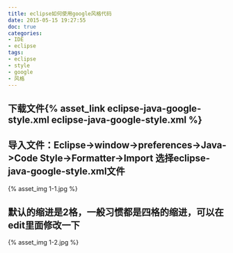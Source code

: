 ```yaml
---
title: eclipse如何使用google风格代码
date: 2015-05-15 19:27:55
doc: true
categories:
- IDE
- eclipse
tags:
- eclipse
- style
- google
- 风格
---
```

## 下载文件{% asset_link eclipse-java-google-style.xml eclipse-java-google-style.xml %}

## 导入文件：Eclipse->window->preferences->Java->Code Style->Formatter->Import 选择eclipse-java-google-style.xml文件

{% asset_img 1-1.jpg %}
<!-- more -->

## 默认的缩进是2格，一般习惯都是四格的缩进，可以在edit里面修改一下

{% asset_img 1-2.jpg %}

